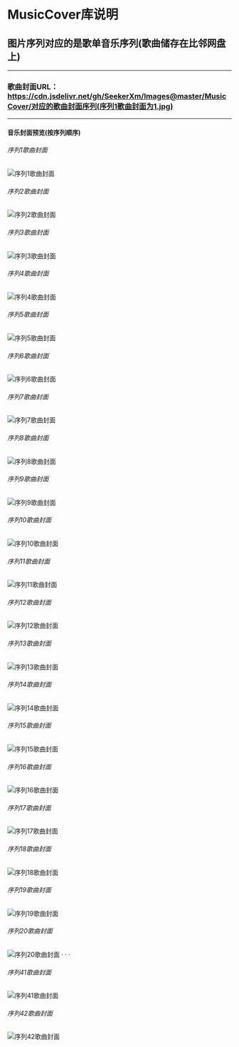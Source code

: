 # MusicCover库说明
## 图片序列对应的是歌单音乐序列(歌曲储存在比邻网盘上)
--------------------------------------------------
### 歌曲封面URL：https://cdn.jsdelivr.net/gh/SeekerXm/Images@master/MusicCover/对应的歌曲封面序列(序列1歌曲封面为1.jpg)
--------------------------------------------------
#### 音乐封面预览(按序列顺序)
###### 序列1歌曲封面
![序列1歌曲封面](https://cdn.jsdelivr.net/gh/SeekerXm/Images@master/MusicCover/1.jpg)
###### 序列2歌曲封面
![序列2歌曲封面](https://cdn.jsdelivr.net/gh/SeekerXm/Images@master/MusicCover/2.jpg)
###### 序列3歌曲封面
![序列3歌曲封面](https://cdn.jsdelivr.net/gh/SeekerXm/Images@master/MusicCover/3.jpg)
###### 序列4歌曲封面
![序列4歌曲封面](https://cdn.jsdelivr.net/gh/SeekerXm/Images@master/MusicCover/4.jpg)
###### 序列5歌曲封面
![序列5歌曲封面](https://cdn.jsdelivr.net/gh/SeekerXm/Images@master/MusicCover/5.jpg)
###### 序列6歌曲封面
![序列6歌曲封面](https://cdn.jsdelivr.net/gh/SeekerXm/Images@master/MusicCover/6.jpg)
###### 序列7歌曲封面
![序列7歌曲封面](https://cdn.jsdelivr.net/gh/SeekerXm/Images@master/MusicCover/7.jpg)
###### 序列8歌曲封面
![序列8歌曲封面](https://cdn.jsdelivr.net/gh/SeekerXm/Images@master/MusicCover/8.jpg)
###### 序列9歌曲封面
![序列9歌曲封面](https://cdn.jsdelivr.net/gh/SeekerXm/Images@master/MusicCover/9.jpg)
###### 序列10歌曲封面
![序列10歌曲封面](https://cdn.jsdelivr.net/gh/SeekerXm/Images@master/MusicCover/10.jpg)
###### 序列11歌曲封面
![序列11歌曲封面](https://cdn.jsdelivr.net/gh/SeekerXm/Images@master/MusicCover/11.jpg)
###### 序列12歌曲封面
![序列12歌曲封面](https://cdn.jsdelivr.net/gh/SeekerXm/Images@master/MusicCover/12.jpg)
###### 序列13歌曲封面
![序列13歌曲封面](https://cdn.jsdelivr.net/gh/SeekerXm/Images@master/MusicCover/13.jpg)
###### 序列14歌曲封面
![序列14歌曲封面](https://cdn.jsdelivr.net/gh/SeekerXm/Images@master/MusicCover/14.jpg)
###### 序列15歌曲封面
![序列15歌曲封面](https://cdn.jsdelivr.net/gh/SeekerXm/Images@master/MusicCover/15.jpg)
###### 序列16歌曲封面
![序列16歌曲封面](https://cdn.jsdelivr.net/gh/SeekerXm/Images@master/MusicCover/16.jpg)
###### 序列17歌曲封面
![序列17歌曲封面](https://cdn.jsdelivr.net/gh/SeekerXm/Images@master/MusicCover/17.jpg)
###### 序列18歌曲封面
![序列18歌曲封面](https://cdn.jsdelivr.net/gh/SeekerXm/Images@master/MusicCover/18.jpg)
###### 序列19歌曲封面
![序列19歌曲封面](https://cdn.jsdelivr.net/gh/SeekerXm/Images@master/MusicCover/19.jpg)
###### 序列20歌曲封面
![序列20歌曲封面](https://cdn.jsdelivr.net/gh/SeekerXm/Images@master/MusicCover/20.jpg)
·
·
·
###### 序列41歌曲封面
![序列41歌曲封面](https://cdn.jsdelivr.net/gh/SeekerXm/Images@master/MusicCover/41.jpg)
###### 序列42歌曲封面
![序列42歌曲封面](https://cdn.jsdelivr.net/gh/SeekerXm/Images@master/MusicCover/42.jpg)
